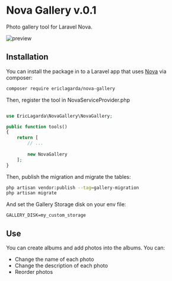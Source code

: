 # Nova Gallery v.0.1

Photo gallery tool for Laravel Nova.

![preview](https://user-images.githubusercontent.com/74367/56567874-1870a700-65b6-11e9-90a3-502acc857f12.png)


## Installation

You can install the package in to a Laravel app that uses [Nova](https://nova.laravel.com) via composer:


```bash
composer require ericlagarda/nova-gallery
```

Then, register the tool in NovaServiceProvider.php

```php

use EricLagarda\NovaGallery\NovaGallery;

public function tools()
{
    return [
        // ...
 
        new NovaGallery
    ];
}
```

Then, publish the migration and migrate the tables:

```bash
php artisan vendor:publish --tag=gallery-migration
php artisan migrate
```

And set the Gallery Storage disk on your env file:
```
GALLERY_DISK=my_custom_storage
```


## Use

You can create albums and add photos into the albums. You can:

* Change the name of each photo
* Change the description of each photo
* Reorder photos
